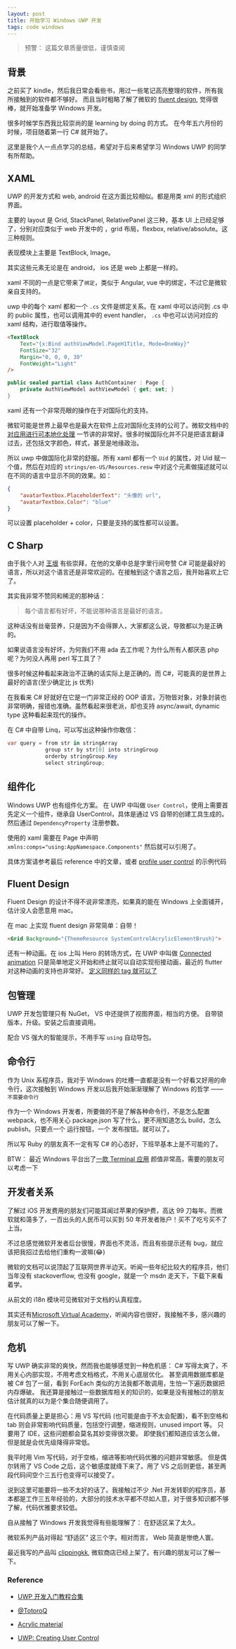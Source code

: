 ```yaml
---
layout: post
title: 开始学习 Windows UWP 开发
tags: code windows
---
```


> 预警： 这篇文章质量很低，谨慎查阅

## 背景

之前买了 kindle，然后我日常会看些书，用过一些笔记高亮整理的软件，所有我所接触到的软件都不够好。 而且当时粗略了解了微软的 [fluent design](https://www.microsoft.com/design/fluent/), 觉得很棒，就开始准备学 Windows 开发。

很多时候学东西我比较崇尚的是 learning by doing 的方式。 在今年五六月份的时候，项目随着第一行 C# 就开始了。

这里是我个人一点点学习的总结，希望对于后来希望学习 Windows UWP 的同学有所帮助。

## XAML

UWP 的开发方式和 web, android 在这方面比较相似。都是用类 xml 的形式组织界面。

主要的 layout 是 Grid, StackPanel, RelativePanel 这三种，基本 UI 上已经足够了，分别对应类似于 web 开发中的 ，grid 布局，flexbox, relative/absolute。这三种规则。

表现模块上主要是 TextBlock, Image。

其实这些元素无论是在 android， ios 还是 web 上都是一样的。

xaml 不同的一点是它带来了`绑定`，类似于 Angular, vue 中的绑定，不过它是微软亲自支持的。 

uwp 中的每个 xaml 都和一个 `.cs` 文件是绑定关系。在 xaml 中可以访问到 .cs 中的 public 属性，也可以调用其中的 event handler， `.cs` 中也可以访问对应的 xaml 结构，进行取值等操作。

```html
<TextBlock
    Text="{x:Bind authViewModel.PageH1Title, Mode=OneWay}"
    FontSize="32"
    Margin="0, 0, 0, 30"
    FontWeight="Light"
/>
```

```csharp
public sealed partial class AuthContainer : Page {
    private AuthViewModel authViewModel { get; set; }
}
```

xaml 还有一个非常亮眼的操作在于对国际化的支持。

微软可能是世界上最早也是最大在软件上应对国际化支持的公司了。微软文档中的 [对应用进行可本地化处理](https://docs.microsoft.com/zh-cn/windows/uwp/design/globalizing/prepare-your-app-for-localization) 一节讲的非常好。很多时候国际化并不只是把语言翻译过去，还包括文字颜色，样式，甚至是地缘政治。

所以 uwp 中做国际化非常的舒服。所有 xaml 都有一个 `Uid` 的属性，对 Uid 赋一个值，然后在对应的 `strings/en-US/Resources.resw` 中对这个元素做描述就可以在不同的语言中显示不同的效果。如：

```json
{
    "avatarTextbox.PlaceholderText": "头像的 url",
    "avatarTextbox.Color": "blue"
}
```

可以设置 placeholder + color，只要是支持的属性都可以设置。

## C Sharp

由于我个人对 [王垠](http://www.yinwang.org/) 有些崇拜，在他的文章中总是字里行间夸赞 C# 可能是最好的语言，所以对这个语言还是非常欢迎的。在接触到这个语言之后，我开始喜欢上它了。

其实我非常不赞同和稀泥的那种话：

> 每个语言都有好坏，不能说哪种语言是最好的语言。

这种话没有丝毫营养，只是因为不会得罪人，大家都这么说，导致都以为是正确的。

如果说语言没有好坏，为何我们不用 ada 去工作呢？为什么所有人都厌恶 php 呢？为何没人再用 perl 写工具了？

很多时候这种看起来政治不正确的话实际上是正确的。而 C#，可能真的是世界上最好的语言(至少确定比 js 优秀)

在我看来 C# 好就好在它是一门非常正经的 OOP 语言。万物皆对象，对象封装也非常明确，报错也准确。虽然看起来很老派，却也支持 async/await, dynamic type 这种看起来现代的操作。

在 C# 中自带 Linq，可以写出这种操作你敢信：

```csharp
var query = from str in stringArray
            group str by str[0] into stringGroup  
            orderby stringGroup.Key  
            select stringGroup;
```

## 组件化

Windows UWP 也有组件化方案。 在 UWP 中叫做 `User Control`，使用上需要首先定义一个组件，继承自 UserControl，具体是通过 VS 自带的创建工具生成的。然后通过 `DependencyProperty` 注册参数。

使用的 xaml 需要在 Page 中声明 `xmlns:comps="using:AppNamespace.Components"` 然后就可以引用了。

具体方案请参考最后 reference 中的文章，或者 [profile user control](https://github.com/clippingkk/kindle-viewer/blob/master/kindle-viewer/Components/ProfileInfo.xaml.cs) 的示例代码

## Fluent Design

Fluent Design 的设计不得不说非常漂亮，如果真的能在 Windows 上全面铺开，估计没人会愿意用 mac。

在 mac 上实现 fluent design 非常简单：自带！

```html
<Grid Background="{ThemeResource SystemControlAcrylicElementBrush}">
```

还有一种动画。在 ios 上叫 Hero 的转场方式，在 UWP 中叫做 [Connected animation](https://docs.microsoft.com/en-us/windows/uwp/design/motion/connected-animation) 只是简单地定义开始和终止就可以自动实现衔接动画，最近的 flutter 对这种动画的支持也非常好。 [定义同样的 tag 就可以了](https://flutter.io/docs/development/ui/animations/hero-animations)

## 包管理

UWP 开发包管理只有 NuGet， VS 中还提供了视图界面，相当的方便。 自带锁版本，升级。安装之后直接调用。

配合 VS 强大的智能提示，不用手写 `using` 自动导包。

## 命令行

作为 Unix 系程序员，我对于 Windows 的吐槽一直都是没有一个好看又好用的命令行，这次接触到 Windows 开发以后我开始渐渐理解了 Windows 的哲学 —— `不需要命令行`

作为一个 Windows 开发者，所要做的不是了解各种命令行，不是怎么配置 webpack，也不用关心 package.json 写了什么，更不用知道怎么 build，怎么 publish。只要点一个 运行按钮，一个 发布按钮。就可以了。

所以写 Ruby 的朋友真不一定有写 C# 的心态好，下班早基本上是不可能的了。

BTW： 最近 Windows 平台出了[一款 Terminal 应用](https://github.com/Eugeny/terminus) 颜值非常高，需要的朋友可以考虑一下

## 开发者关系

了解过 iOS 开发费用的朋友们可能耳闻过苹果的保护费，高达 99 刀每年。而微软就和蔼多了，一百出头的人民币可以买到 50 年开发者账户！买不了吃亏买不了上当。

不过总感觉微软开发者后台很慢，界面也不灵活，而且有些提示还有 bug，就应该把我招过去给他们重构一波嘛(😂)

微软的文档可以说顶起了互联网世界半边天。听闻一些年纪比较大的程序员，他们当年没有 stackoverflow, 也没有 google，就是一个 msdn 走天下，下载下来看着学。

从前文的 i18n 模块可见微软对于文档的认真程度。

其实还有[Microsoft Virtual Academy](https://mva.microsoft.com/)，听闻内容也很好，我接触不多，感兴趣的朋友可以了解一下。

## 危机

写 UWP 确实非常的爽快，然而我也能够感觉到一种危机感： C# 写得太爽了，不用关心内部实现，不用考虑文档格式，不用关心底层优化。 甚至调用数据库都是被 C# 包了一层，看到 ForEach 类似的方法我都不敢调用，生怕一下遍历数据把内存爆破。 我还算是接触过一些数据库相关的知识的，如果是没有接触过的朋友估计就真的以为是个集合随便调用了。

在代码质量上更是担心：用 VS 写代码 (也可能是由于不太会配置)，看不到空格和 tab 则会非常影响代码质量，包括空行调整，缩进规则，unused import 等。 只要用了 IDE，这些问题都会莫名其妙变得很次要。 即使我们都知道应该怎么做，但是就是会优先级降得非常低。

我平时用 Vim 写代码，对于空格，缩进等影响代码优雅的问题非常敏感。 但是偶尔转用了 VS Code 之后，这个敏感度就绛下来了。用了 VS 之后则更低，甚至两段代码间空个三五行也变得可以接受了。

说到这里可能要将一些不太好的话了。我接触过不少 .Net 开发转职的程序员，基本都是工作三五年经验的，大部分的技术水平都不尽如人意，对于很多知识都不够了解，代码优雅要求较低。

自从接触了 Windows 开发我觉得有些能理解了： 在舒适区呆了太久。

微软系列产品对得起 “舒适区” 这三个字。相对而言， Web 简直是惨绝人寰。

最近我写的产品叫 [clippingkk](https://github.com/clippingkk/kindle-viewer), 微软商店已经上架了。有兴趣的朋友可以了解一下。

### Reference

* [UWP 开发入门教程合集](https://www.bilibili.com/video/av7997007)

* [@TotoroQ](https://juejin.im/user/5b347fede51d4558d9235b8d/posts)

* [Acrylic material](https://docs.microsoft.com/en-us/windows/uwp/design/style/acrylic)

* [UWP: Creating User Control](https://social.technet.microsoft.com/wiki/contents/articles/32795.uwp-creating-user-control.aspx)
